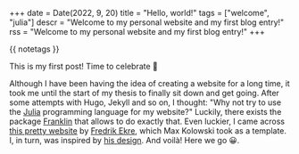 +++
date = Date(2022, 9, 20)
title = "Hello, world!"
tags = ["welcome", "julia"]
descr = "Welcome to my personal website and my first blog entry!"
rss = "Welcome to my personal website and my first blog entry!"
+++

{{ notetags }}

This is my first post! Time to celebrate &#127881;

Although I have been having the idea of creating a website for a long time, it took me until the start of my thesis to finally sit down and get going. After some attempts with Hugo, Jekyll and so on, I thought: "Why not try to use the [Julia](https://julialang.org/) programming language for my website?" Luckily, there exists the package [Franklin](https://franklinjl.org) that allows to do exactly that. Even luckier, I came across [this pretty website](https://fredrikekre.se) by [Fredrik Ekre](https://github.com/fredrikekre), which Max Kolowski took as a template. I, in turn, was inspired by [his design](https://maximikos.github.io/). And voilà! Here we go &#128512;.
